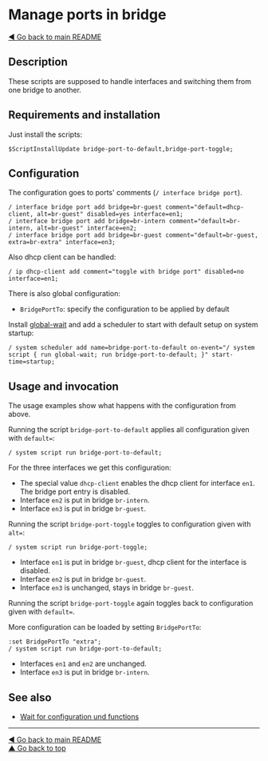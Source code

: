 Manage ports in bridge
======================

[◀ Go back to main README](../README.md)

Description
-----------

These scripts are supposed to handle interfaces and switching them from
one bridge to another.

Requirements and installation
-----------------------------

Just install the scripts:

    $ScriptInstallUpdate bridge-port-to-default,bridge-port-toggle;

Configuration
-------------

The configuration goes to ports' comments (`/ interface bridge port`).

    / interface bridge port add bridge=br-guest comment="default=dhcp-client, alt=br-guest" disabled=yes interface=en1;
    / interface bridge port add bridge=br-intern comment="default=br-intern, alt=br-guest" interface=en2;
    / interface bridge port add bridge=br-guest comment="default=br-guest, extra=br-extra" interface=en3;

Also dhcp client can be handled:

    / ip dhcp-client add comment="toggle with bridge port" disabled=no interface=en1;

There is also global configuration:

* `BridgePortTo`: specify the configuration to be applied by default

Install [global-wait](global-wait.md) and add a scheduler to start with
default setup on system startup:

    / system scheduler add name=bridge-port-to-default on-event="/ system script { run global-wait; run bridge-port-to-default; }" start-time=startup;

Usage and invocation
--------------------

The usage examples show what happens with the configuration from above.

Running the script `bridge-port-to-default` applies all configuration given
with `default=`:

    / system script run bridge-port-to-default;

For the three interfaces we get this configuration:

* The special value `dhcp-client` enables the dhcp client for interface `en1`. The bridge port entry is disabled.
* Interface `en2` is put in bridge `br-intern`.
* Interface `en3` is put in bridge `br-guest`.

Running the script `bridge-port-toggle` toggles to configuration given
with `alt=`:

    / system script run bridge-port-toggle;

* Interface `en1` is put in bridge `br-guest`, dhcp client for the interface is disabled.
* Interface `en2` is put in bridge `br-guest`.
* Interface `en3` is unchanged, stays in bridge `br-guest`.

Running the script `bridge-port-toggle` again toggles back to configuration
given with `default=`.

More configuration can be loaded by setting `BridgePortTo`:

    :set BridgePortTo "extra";
    / system script run bridge-port-to-default;

* Interfaces `en1` and `en2` are unchanged.
* Interface `en3` is put in bridge `br-intern`.

See also
--------

* [Wait for configuration und functions](global-wait.md)

---
[◀ Go back to main README](../README.md)  
[▲ Go back to top](#top)
